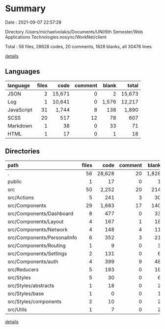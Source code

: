 # Summary

Date : 2021-09-07 22:57:28

Directory /Users/michaelvolakis/Documents/UNI/6th Semester/Web Applications Technologies.nosync/WorkNet/client

Total : 56 files,  28628 codes, 20 comments, 1828 blanks, all 30476 lines

[details](details.md)

## Languages
| language | files | code | comment | blank | total |
| :--- | ---: | ---: | ---: | ---: | ---: |
| JSON | 2 | 15,671 | 0 | 2 | 15,673 |
| Log | 1 | 10,641 | 0 | 1,576 | 12,217 |
| JavaScript | 31 | 1,744 | 8 | 138 | 1,890 |
| SCSS | 20 | 517 | 12 | 78 | 607 |
| Markdown | 1 | 38 | 0 | 33 | 71 |
| HTML | 1 | 17 | 0 | 1 | 18 |

## Directories
| path | files | code | comment | blank | total |
| :--- | ---: | ---: | ---: | ---: | ---: |
| . | 56 | 28,628 | 20 | 1,828 | 30,476 |
| public | 1 | 17 | 0 | 1 | 18 |
| src | 50 | 2,252 | 20 | 214 | 2,486 |
| src/Actions | 5 | 241 | 3 | 30 | 274 |
| src/Components | 29 | 1,683 | 17 | 140 | 1,840 |
| src/Components/Dashboard | 8 | 477 | 0 | 33 | 510 |
| src/Components/Layout | 4 | 167 | 1 | 18 | 186 |
| src/Components/Network | 4 | 148 | 4 | 11 | 163 |
| src/Components/PersonalInfo | 6 | 352 | 3 | 21 | 376 |
| src/Components/Routing | 1 | 9 | 0 | 3 | 12 |
| src/Components/Settings | 2 | 131 | 0 | 6 | 137 |
| src/Components/auth | 4 | 399 | 9 | 48 | 456 |
| src/Reducers | 5 | 193 | 0 | 19 | 212 |
| src/Styles | 5 | 30 | 0 | 6 | 36 |
| src/Styles/abstracts | 1 | 18 | 0 | 2 | 20 |
| src/Styles/base | 1 | 0 | 0 | 1 | 1 |
| src/Styles/components | 2 | 10 | 0 | 2 | 12 |
| src/Utils | 1 | 7 | 0 | 2 | 9 |

[details](details.md)